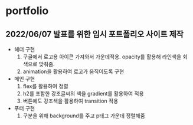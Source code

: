 # portfolio
<h2>2022/06/07 발표를 위한 임시 포트폴리오 사이트 제작</h2>

<ul>
  <li>헤더 구현
    <ol>
      <li>구글에서 로고용 아이콘 가져와서 가운데적용. opacity를 활용해 라인색을 회색으로 맞춰줌.</li>
      <li>animation을 활용하여 로고가 움직이도록 구현</li>
    </ol>
  </li>
  <li>메인 구현
    <ol>
      <li>flex를 활용하여 정렬</li>
      <li>h2를 포함한 강조글씨의 색을 gradient를 활용하여 적용</li>
      <li>버튼에도 강조색을 활용하여 transition 적용</li>
    </ol>
  </li>
  <li>푸터 구현
    <ol>
      <li>구분을 위해 background를 주고 p태그 가운데 정렬해줌</li>
    </ol>
  </li>
</ul>
